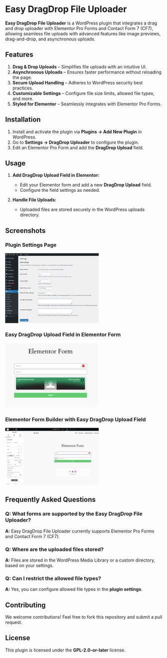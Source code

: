 # Easy DragDrop File Uploader

**Easy DragDrop File Uploader** is a WordPress plugin that integrates a drag and drop uploader with Elementor Pro Forms and Contact Form 7 (CF7), allowing seamless file uploads with advanced features like image previews, drag-and-drop, and asynchronous uploads.

## Features

1. **Drag & Drop Uploads** – Simplifies file uploads with an intuitive UI.
2. **Asynchronous Uploads** – Ensures faster performance without reloading the page.
3. **Secure Upload Handling** – Adheres to WordPress security best practices.
4. **Customizable Settings** – Configure file size limits, allowed file types, and more.
5. **Styled for Elementor** – Seamlessly integrates with Elementor Pro Forms.

## Installation

1. Install and activate the plugin via **Plugins → Add New Plugin** in WordPress.
2. Go to **Settings → DragDrop Uploader** to configure the plugin.
3. Edit an Elementor Pro Form and add the **DragDrop Upload** field.

## Usage

1. **Add DragDrop Upload Field in Elementor:**  
   - Edit your Elementor form and add a new **DragDrop Upload** field.
   - Configure the field settings as needed.

2. **Handle File Uploads:**  
   - Uploaded files are stored securely in the WordPress uploads directory.

## Screenshots

### Plugin Settings Page  
<img src="assets/screenshot-1.png" width="300">

### Easy DragDrop Upload Field in Elementor Form  
<img src="assets/screenshot-2.png" width="300">

### Elementor Form Builder with Easy DragDrop Upload Field  
<img src="assets/screenshot-3.png" width="300">

## Frequently Asked Questions

### Q: What forms are supported by the Easy DragDrop File Uploader?
**A:** Easy DragDrop File Uploader currently supports Elementor Pro Forms and Contact Form 7 (CF7).

### Q: Where are the uploaded files stored?
**A:** Files are stored in the WordPress Media Library or a custom directory, based on your settings.

### Q: Can I restrict the allowed file types?
**A:** Yes, you can configure allowed file types in the **plugin settings**.

## Contributing

We welcome contributions! Feel free to fork this repository and submit a pull request.

## License

This plugin is licensed under the **GPL-2.0-or-later** license.
